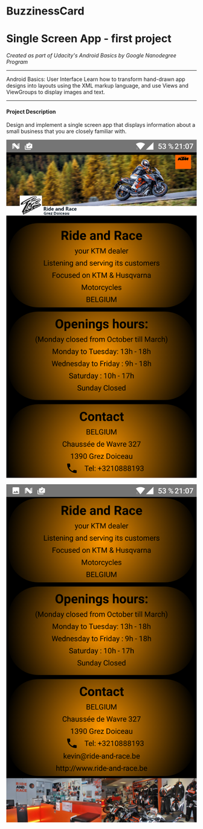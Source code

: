 # BuzzinessCard

# Single Screen App - first project


*Created as part of Udacity's Android Basics by Google Nanodegree Program*
____________

Android Basics: User Interface
Learn how to transform hand-drawn app designs into layouts using the XML markup language, and use Views and ViewGroups to display images and text.
____________

#### Project Description

Design and implement a single screen app that displays information about a small business that you are closely familiar with.


![Alt Text](https://github.com/fragargon/BuzzinessCard/raw/master/Screenshot_1.png)

![Alt Text](https://github.com/fragargon/BuzzinessCard/raw/master/Screenshot_2.png)
